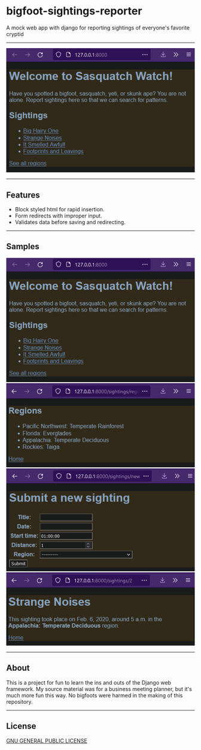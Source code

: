 # bigfoot-sightings-reporter
A mock web app with django for reporting sightings of everyone's favorite cryptid

---
![Welcome](./assets/readme-img-source/welcome.png)

---
## Features

- Block styled html for rapid insertion.
- Form redirects with improper input.
- Validates data before saving and redirecting.

---
## Samples

![Welcome](./assets/readme-img-source/welcome.png)
![Regions](./assets/readme-img-source/regions.png)
![New](./assets/readme-img-source/new.png)
![Sample](./assets/readme-img-source/sample_sighting.png)

---
## About

This is a project for fun to learn the ins and outs of the Django web framework. My source material was for a business meeting planner, but it's much more fun this way. No bigfoots were harmed in the making of this repository.

---
## License
[GNU GENERAL PUBLIC LICENSE](LICENSE)